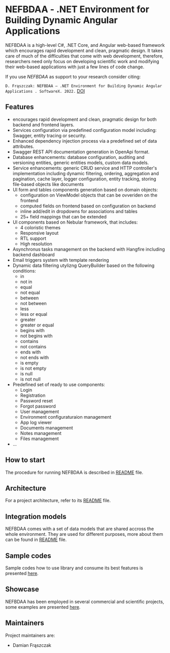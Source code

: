 # NEFBDAA - .NET Environment for Building Dynamic Angular Applications

NEFBDAA is a high-level C#, .NET Core, and Angular web-based framework which encourages rapid development and clean, pragmatic design. It takes care of much of the difficulties that come with web development, therefore, researchers need only focus on developing scientific work and modifying their web-based applications with just a few lines of code change. 

If you use _NEFBDAA_ as support to your research consider citing:

`D. Frąszczak: NEFBDAA — .NET Environment for Building Dynamic Angular Applications
. SoftwareX. 2022.` [DOI](https://doi.org/10.1016/j.softx.2022.101163)

## Features
- encourages rapid development and clean, pragmatic design for both backend and frontend layers.
- Services configuration via predefined configuration model including: Swagger, entity tracing or security.
- Enhanced dependency injection process via a predefined set of data attributes.
- Swagger REST API documentation generation in OpenApi format.
- Database enhancements: database configuration, auditing and versioning entities, generic entities models, custom data models.
- Service enhancements: generic CRUD service and HTTP controller's implementation including dynamic filtering, ordering, aggregation and pagination, cache layer, logger configuration, entity tracking, storing file-based objects like documents
- UI form and tables components generation based on domain objects:
   - configuration on ViewModel objects that can be ovveriden on the frontend
   - computed fields on frontend based on configuration on backend
   - inline add/edit in dropdowns for associations and tables
   - 25+ field mappings that can be extended
- UI components based on Nebular framework, that includes:
  - 4 coloristic themes
  - Responsive layout
  - RTL support
  - High resolution
- Asynchronus tasks management on the backend with Hangfire including backend dashboard
- Email triggers system with template rendering
- Dynamic data filtering utylizng QueryBuilder based on the following conditions:
  - in
  - not in
  - equal
  - not equal
  - between
  - not between
  - less
  - less or equal
  - greater
  - greater or equal
  - begins with
  - not begins with
  - contains
  - not contains
  - ends with
  - not ends with
  - is empty
  - is not empty
  - is null
  - is not null
- Predefined set of ready to use components:
  - Login
  - Registration
  - Password reset
  - Forgot password
  - User management
  - Environment configuraturaion management
  - App log viewer
  - Documents management
  - Notes management
  - Files management
- ...

## How to start
The procedure for running NEFBDAA is described in [README](docs/how_to_run.md) file.

## Architecture
For a project architecture, refer to its [README](docs/architecture.md) file.

## Integration models
NEFBDAA comes with a set of data models that are shared accross the whole environment. They are used for different purposes, more about them can be found in [README](docs/models.md) file.

## Sample codes 
Sample codes how to use library and consume its best features is presented [here](docs/sample_codes.md).

## Showcase
NEFBDAA has been employed in several commercial and scientific projects, some examples are presented [here](docs/showcase.md).

## Maintainers

Project maintainers are:

- Damian Frąszczak



